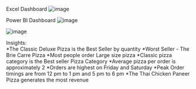 Excel Dashboard
![image](https://github.com/user-attachments/assets/ecb57e05-1645-497b-a80e-7c57fc20ea13)


Power BI Dashboard
![image](https://github.com/anujasathiyaraj/pizza/assets/96020465/fa4d836d-7942-4666-9a0c-e1c36b0b9247)

![image](https://github.com/anujasathiyaraj/pizza/assets/96020465/4404c3ae-f7d5-4141-8298-b3c6a0381508)


Insights:
<br/>
*The Classic Deluxe Pizza is the Best Seller by quantity
*Worst Seller - The Brie Carre Pizza
*Most people order Large size pizza
*Classic pizza category is the Best seller Pizza Category
*Average pizza per order is approximately 2 
*Orders are highest on Friday and Saturday
*Peak Order timings are from 12 pm to 1 pm and 5 pm to 6 pm
*The Thai Chicken Paneer Pizza generates the most revenue
